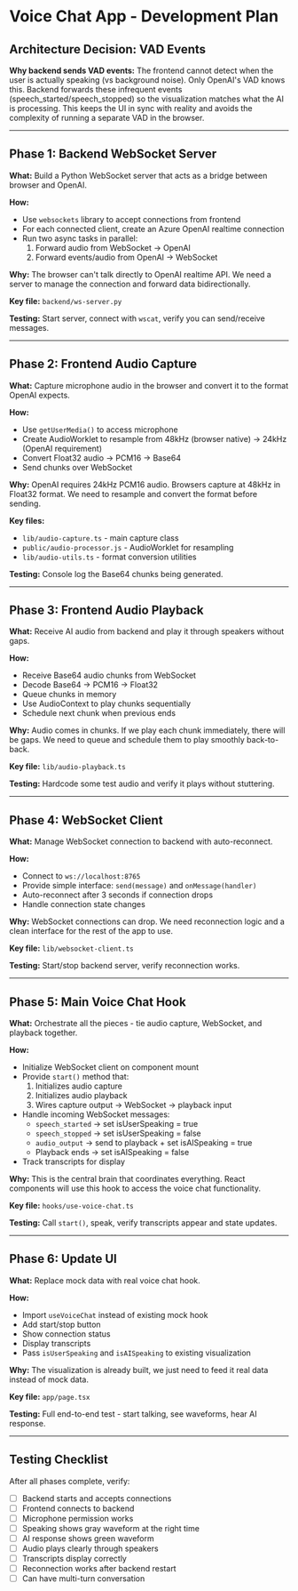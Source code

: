 # Voice Chat App - Development Plan

## Architecture Decision: VAD Events

**Why backend sends VAD events:** The frontend cannot detect when the user is actually speaking (vs background noise). Only OpenAI's VAD knows this. Backend forwards these infrequent events (speech_started/speech_stopped) so the visualization matches what the AI is processing. This keeps the UI in sync with reality and avoids the complexity of running a separate VAD in the browser.

---

## Phase 1: Backend WebSocket Server

**What:** Build a Python WebSocket server that acts as a bridge between browser and OpenAI.

**How:** 
- Use `websockets` library to accept connections from frontend
- For each connected client, create an Azure OpenAI realtime connection
- Run two async tasks in parallel:
  1. Forward audio from WebSocket → OpenAI
  2. Forward events/audio from OpenAI → WebSocket

**Why:** The browser can't talk directly to OpenAI realtime API. We need a server to manage the connection and forward data bidirectionally.

**Key file:** `backend/ws-server.py`

**Testing:** Start server, connect with `wscat`, verify you can send/receive messages.

---

## Phase 2: Frontend Audio Capture

**What:** Capture microphone audio in the browser and convert it to the format OpenAI expects.

**How:**
- Use `getUserMedia()` to access microphone
- Create AudioWorklet to resample from 48kHz (browser native) → 24kHz (OpenAI requirement)
- Convert Float32 audio → PCM16 → Base64
- Send chunks over WebSocket

**Why:** OpenAI requires 24kHz PCM16 audio. Browsers capture at 48kHz in Float32 format. We need to resample and convert the format before sending.

**Key files:** 
- `lib/audio-capture.ts` - main capture class
- `public/audio-processor.js` - AudioWorklet for resampling
- `lib/audio-utils.ts` - format conversion utilities

**Testing:** Console log the Base64 chunks being generated.

---

## Phase 3: Frontend Audio Playback

**What:** Receive AI audio from backend and play it through speakers without gaps.

**How:**
- Receive Base64 audio chunks from WebSocket
- Decode Base64 → PCM16 → Float32
- Queue chunks in memory
- Use AudioContext to play chunks sequentially
- Schedule next chunk when previous ends

**Why:** Audio comes in chunks. If we play each chunk immediately, there will be gaps. We need to queue and schedule them to play smoothly back-to-back.

**Key file:** `lib/audio-playback.ts`

**Testing:** Hardcode some test audio and verify it plays without stuttering.

---

## Phase 4: WebSocket Client

**What:** Manage WebSocket connection to backend with auto-reconnect.

**How:**
- Connect to `ws://localhost:8765`
- Provide simple interface: `send(message)` and `onMessage(handler)`
- Auto-reconnect after 3 seconds if connection drops
- Handle connection state changes

**Why:** WebSocket connections can drop. We need reconnection logic and a clean interface for the rest of the app to use.

**Key file:** `lib/websocket-client.ts`

**Testing:** Start/stop backend server, verify reconnection works.

---

## Phase 5: Main Voice Chat Hook

**What:** Orchestrate all the pieces - tie audio capture, WebSocket, and playback together.

**How:**
- Initialize WebSocket client on component mount
- Provide `start()` method that:
  1. Initializes audio capture
  2. Initializes audio playback
  3. Wires capture output → WebSocket → playback input
- Handle incoming WebSocket messages:
  - `speech_started` → set isUserSpeaking = true
  - `speech_stopped` → set isUserSpeaking = false
  - `audio_output` → send to playback + set isAISpeaking = true
  - Playback ends → set isAISpeaking = false
- Track transcripts for display

**Why:** This is the central brain that coordinates everything. React components will use this hook to access the voice chat functionality.

**Key file:** `hooks/use-voice-chat.ts`

**Testing:** Call `start()`, speak, verify transcripts appear and state updates.

---

## Phase 6: Update UI

**What:** Replace mock data with real voice chat hook.

**How:**
- Import `useVoiceChat` instead of existing mock hook
- Add start/stop button
- Show connection status
- Display transcripts
- Pass `isUserSpeaking` and `isAISpeaking` to existing visualization

**Why:** The visualization is already built, we just need to feed it real data instead of mock data.

**Key file:** `app/page.tsx`

**Testing:** Full end-to-end test - start talking, see waveforms, hear AI response.

---

## Testing Checklist

After all phases complete, verify:
- [ ] Backend starts and accepts connections
- [ ] Frontend connects to backend  
- [ ] Microphone permission works
- [ ] Speaking shows gray waveform at the right time
- [ ] AI response shows green waveform
- [ ] Audio plays clearly through speakers
- [ ] Transcripts display correctly
- [ ] Reconnection works after backend restart
- [ ] Can have multi-turn conversation